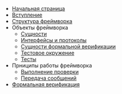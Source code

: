 * [Начальная страница](/ru/)
* [Вступление](/ru/d1_intro.md)
* [Структура фреймворка](/ru/d2_framework_structure.md)
* Объекты фреймворка 
  * [Сущности](/ru/d3_1_framework_entities.md)
  * [Интерфейсы и протоколы](/ru/d3_2_interfaces_and_protocols.md)
  * [Сущности формальной верификации](/ru/d3_3_fv_entities.md)
  * [Тестовое окружение](/ru/d3_4_test_environment.md)
  * [Тесты](/ru/d3_5_tests.md)
* Прниципы работы фреймворка
  * [Выполнение проверки](/ru/d4_testflow.md)
  * [Передача сообщений](/ru/d3_6_messaging.md)
* [Формальная верификация](/ru/d5_formal_verification.md)